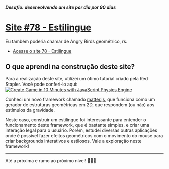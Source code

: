 ##### Desafio: desenvolvendo um site por dia por 90 dias 

# [Site #78 - Estilingue](https://www.dorlyneto.com/90sites/78-estilingue)

Eu também poderia chamar de Angry Birds geométrico, rs.
* [Acesse o site 78 - Estilingue](https://www.dorlyneto.com/90sites/78-estilingue)

## O que aprendi na construção deste site?

Para a realização deste site, utilizei um ótimo tutorial criado pela Red Stapler. Você pode conferi-lo aqui:
[![Create Game in 10 Minutes with JavaScript Physics Engine](https://img.youtube.com/vi/PsL3iI61wl8/0.jpg)](https://www.youtube.com/watch?v=PsL3iI61wl8)

Conheci um novo framework chamado [matter.js](https://brm.io/matter-js/docs/), que funciona como um gerador de estruturas geométricas em 2D, que respondem (ou não) aos estímulos da gravidade.

Neste caso, construir um estilingue foi interessante para entender o funcionamento deste framework, que é bastante simples, e criar uma interação legal para o usuário. Porém, estudei diversas outras aplicações onde é possível fazer efeitos geométricos com o movimento do mouse para criar backgrounds interativos e estilosos. Vale a exploração neste framework!

---

Até a próxima e rumo ao próximo nível! 🚀🚀🚀